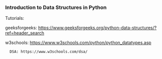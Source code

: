 ### Introduction to Data Structures in Python

Tutorials:

geeksforgeeks: https://www.geeksforgeeks.org/python-data-structures/?ref=header_search

w3schools: https://www.w3schools.com/python/python_datatypes.asp

      DSA: https://www.w3schools.com/dsa/
